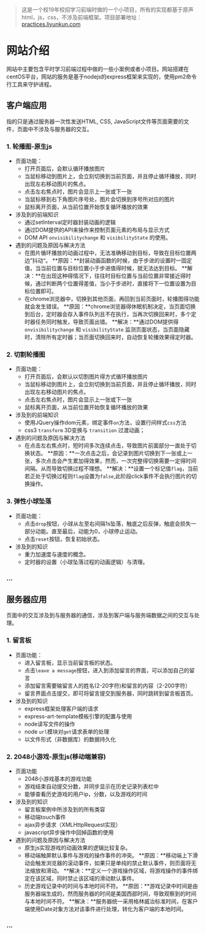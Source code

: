 > 这是一个校19年校招学习前端时做的一个小项目，所有的实现都基于原声html，js，css，不涉及前端框架。项目部署地址：[practices.liyunkun.com](http://practices.liyunkun.com)
# 网站介绍
网站中主要包含平时学习前端过程中做的一些小案例或者小项目。网站搭建在centOS平台，网站的服务是基于nodejs的express框架来实现的，使用pm2命令行工具来守护进程。
## 客户端应用
指的只是通过服务器一次性发送HTML, CSS, JavaScript文件等页面需要的文件，页面中不涉及与服务器的交互。
### 1. 轮播图-原生js
- 页面功能：
	+ 打开页面后，会默认循环播放图片
	+ 当鼠标移动到图片上，会立刻切换到当前页面，并且停止循环播放，同时出现左右移动图片的焦点。
	+ 点击左右焦点时，图片会显示上一张或下一张
	+ 当鼠标移到右下角图片序号处，图片会切换到序号所对应的图片
	+ 鼠标离开页面，从当前位置开始恢复循环播放的效果
- 涉及到的前端知识
	+ 通过setInterval定时器封装动画的逻辑
	+ 通过DOM提供的API来操作来控制页面元素的布局与显示方式
	+ DOM API `onvisibilitychange` 和 `visibilityState` 的使用。
- 遇到的问题及原因与解决方法
	+ 在图片循环播放的动画过程中，无法准确移动到目标，导致在目标位置两边”抖动“。
		**原因：**封装动画函数的时候，由于步进的设置时一固定值，当当前位置与目标位置小于步进值得时候，就无法达到目标。
		**解决：**在出现这种得情况下，往往时目标位置与当前位置非常接近得时候，通过判断两个位置得差值，当小于步进时，直接将下一位置设置为目标位置即可。
	+ 在chrome浏览器中，切换到其他页面，再回到当前页面时，轮播图得功能就会发生错误。
		**原因：**chrome浏览器得休眠机制决定，当页面切换到后台，定时器会存入事件队列且不在执行，当再次切换回来时，多个定时器任务同时触发，导致页面出错。
		**解决：**通过DOM提供得`onvisibilitychange` 和 `visibilityState` 监测页面状态，当页面隐藏时，清除所有定时器；当页面切换回来时，自动恢复轮播效果得定时器。

### 2. 切割轮播图
- 页面功能：
	+ 打开页面后，会默认以切割图片得方式循环播放图片
	+ 当鼠标移动到图片上，会立刻切换到当前页面，并且停止循环播放，同时出现左右移动图片的焦点。
	+ 点击左右焦点时，图片会显示上一张或下一张
	+ 鼠标离开页面，从当前位置开始恢复循环播放的效果
- 涉及到的前端知识
	+ 使用JQuery操作dom元素，绑定事件`on`方法，设置行间样式`css`方法
	+ css3 `transform` 3D变换与 `transition` 过渡动画；
- 遇到的问题及原因与解决方法
	+ 在点击左右焦点时，短时间多次连续点击，导致图片前面部分一直处于切换状态。
		**原因：**一次点击之后，会记录到图片切换到下一张或上一张，多次点击会产生累加得效果，然而，一次完整得切换需要一定得时间间隔。从而导致切换过程不理想。
		**解决：**设置一个标记值`flag`，当前若正处于切换过程则`flag`设置为`false`,此阶段click事件不会执行图片的切换操作。

### 3. 弹性小球坠落
- 页面功能：
	+ 点击`drop`按钮，小球从左至右间隔1s坠落，触底之后反弹，触底会损失一部分动能。直至最后，动能为0，小球停止运动。
	+ 点击`reset`按钮，恢复初始状态。
- 涉及到的知识
	+ 重力加速度与速度的概念。
	+ 定时器的设置（小球坠落过程的动画逻辑）与清理。

### ...



## 服务器应用
页面中的交互涉及到与服务器的通信，涉及到客户端与服务端数据之间的交互与处理。
### 1. 留言板
- 页面功能：
	+ 进入留言板，显示当前留言板的状态。
	+ 点击`leave a message`按钮，进入到添加留言的界面，可以添加自己的留言
	+ 添加留言需要输留言人的姓名(2-20字符)和留言的内容（2-200字符）
	+ 留言界面点击提交，即可将留言提交到服务器，同时跳转到留言板首页。
- 涉及到的知识
	+ express框架处理客户端的请求
	+ express-art-template模板引擎的配置与使用
	+ node读写文件的操作
	+ node `url`模块对`get`请求表单的处理
	+ 以文件形式（非数据库）的数据持久化

### 2. 2048小游戏-原生js(移动端兼容)
- 页面功能
	+ 2048小游戏基本的游戏功能
	+ 游戏结束自动提交分数，并同步显示在历史记录列表栏中
	+ 能够查看历史游戏的用户ip，分数，以及游戏的时间
- 涉及到的知识
	+ 留言板案例中所涉及到的所有类容
	+ 移动端touch事件
	+ ajax异步请求（XMLHttpRequest实现）
	+ javascript异步操作中回掉函数的使用
- 遇到的问题及原因与解决方法
	+ 原生js实现游戏的动画效果的逻辑比较复杂。
	+ 移动端触屏默认事件与游戏的操作事件的冲突。
		**原因：**移动端上下滑动会触发浏览器的滚动事件，如果只是单纯的禁止默认事件，则页面将无法缩放和滑动。
		**解决：**定义一个游戏操作区域，将游戏操作的事件绑定在该区域，同时禁止该区域的滑动默认事件。
	+ 历史游戏记录中的时间与本地时间不符。
		**原因：**游戏记录中时间是由服务器端生成的，然而服务器的时间是美国西部时间，导致观察到的时间与本地时间不符。
		**解决：**服务器统一采用格林威治标准时间，在客户端使用Date对象方法对该事件进行处理，转化为客户端的本地时间。

### ...
